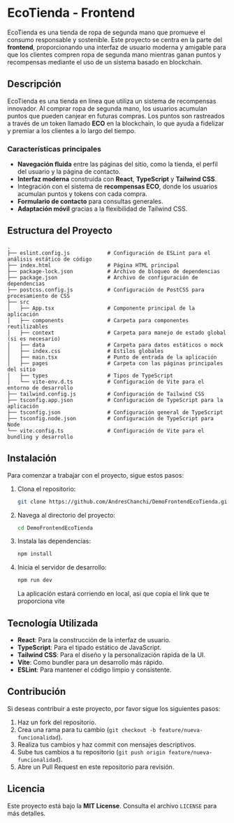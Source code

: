 # EcoTienda - Frontend

EcoTienda es una tienda de ropa de segunda mano que promueve el consumo responsable y sostenible. Este proyecto se centra en la parte del **frontend**, proporcionando una interfaz de usuario moderna y amigable para que los clientes compren ropa de segunda mano mientras ganan puntos y recompensas mediante el uso de un sistema basado en blockchain.

## Descripción

EcoTienda es una tienda en línea que utiliza un sistema de recompensas innovador. Al comprar ropa de segunda mano, los usuarios acumulan puntos que pueden canjear en futuras compras. Los puntos son rastreados a través de un token llamado **ECO** en la blockchain, lo que ayuda a fidelizar y premiar a los clientes a lo largo del tiempo.

### Características principales

- **Navegación fluida** entre las páginas del sitio, como la tienda, el perfil del usuario y la página de contacto.
- **Interfaz moderna** construida con **React**, **TypeScript** y **Tailwind CSS**.
- Integración con el sistema de **recompensas ECO**, donde los usuarios acumulan puntos y tokens con cada compra.
- **Formulario de contacto** para consultas generales.
- **Adaptación móvil** gracias a la flexibilidad de Tailwind CSS.

## Estructura del Proyecto

```plaintext
.
├── eslint.config.js            # Configuración de ESLint para el análisis estático de código
├── index.html                  # Página HTML principal
├── package-lock.json           # Archivo de bloqueo de dependencias
├── package.json                # Archivo de configuración de dependencias
├── postcss.config.js           # Configuración de PostCSS para procesamiento de CSS
├── src
│   ├── App.tsx                 # Componente principal de la aplicación
│   ├── components              # Carpeta para componentes reutilizables
│   ├── context                 # Carpeta para manejo de estado global (si es necesario)
│   ├── data                    # Carpeta para datos estáticos o mock
│   ├── index.css               # Estilos globales
│   ├── main.tsx                # Punto de entrada de la aplicación
│   ├── pages                   # Carpeta con las páginas principales del sitio
│   ├── types                   # Tipos de TypeScript
│   └── vite-env.d.ts           # Configuración de Vite para el entorno de desarrollo
├── tailwind.config.js          # Configuración de Tailwind CSS
├── tsconfig.app.json           # Configuración de TypeScript para la aplicación
├── tsconfig.json               # Configuración general de TypeScript
├── tsconfig.node.json          # Configuración de TypeScript para Node
└── vite.config.ts              # Configuración de Vite para el bundling y desarrollo
```

## Instalación

Para comenzar a trabajar con el proyecto, sigue estos pasos:

1. Clona el repositorio:
   ```bash
   git clone https://github.com/AndresChanchi/DemoFrontendEcoTienda.git
   ```

2. Navega al directorio del proyecto:
   ```bash
   cd DemoFrontendEcoTienda
   ```

3. Instala las dependencias:
   ```bash
   npm install
   ```

4. Inicia el servidor de desarrollo:
   ```bash
   npm run dev
   ```

   La aplicación estará corriendo en local, asi que copia el link que te proporciona vite

## Tecnología Utilizada

- **React**: Para la construcción de la interfaz de usuario.
- **TypeScript**: Para el tipado estático de JavaScript.
- **Tailwind CSS**: Para el diseño y la personalización rápida de la UI.
- **Vite**: Como bundler para un desarrollo más rápido.
- **ESLint**: Para mantener el código limpio y consistente.

## Contribución

Si deseas contribuir a este proyecto, por favor sigue los siguientes pasos:

1. Haz un fork del repositorio.
2. Crea una rama para tu cambio (`git checkout -b feature/nueva-funcionalidad`).
3. Realiza tus cambios y haz commit con mensajes descriptivos.
4. Sube tus cambios a tu repositorio (`git push origin feature/nueva-funcionalidad`).
5. Abre un Pull Request en este repositorio para revisión.

## Licencia

Este proyecto está bajo la **MIT License**. Consulta el archivo `LICENSE` para más detalles.
